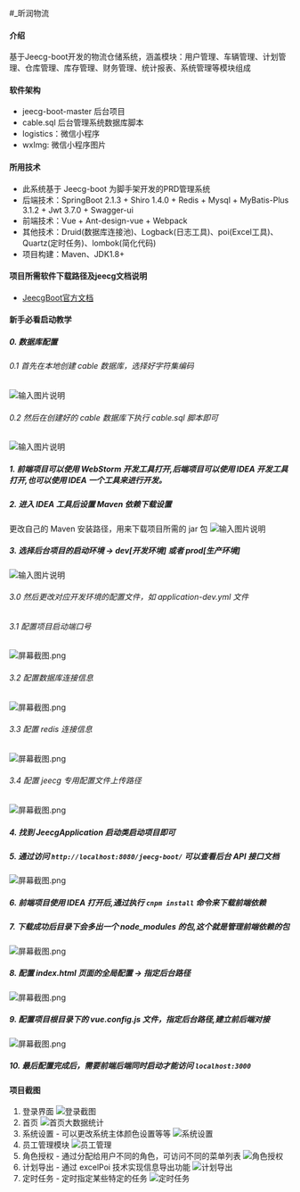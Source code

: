 #_昕润物流

#### 介绍
基于Jeecg-boot开发的物流仓储系统，涵盖模块：用户管理、车辆管理、计划管理、仓库管理、库存管理、财务管理、统计报表、系统管理等模块组成

#### 软件架构
- jeecg-boot-master 后台项目
- cable.sql 后台管理系统数据库脚本
- logistics：微信小程序
- wxImg: 微信小程序图片

#### 所用技术
- 此系统基于 Jeecg-boot 为脚手架开发的PRD管理系统
- 后端技术：SpringBoot 2.1.3 + Shiro 1.4.0 + Redis + Mysql + MyBatis-Plus 3.1.2 + Jwt 3.7.0 + Swagger-ui
- 前端技术：Vue + Ant-design-vue + Webpack
- 其他技术：Druid(数据库连接池)、Logback(日志工具)、poi(Excel工具)、Quartz(定时任务)、lombok(简化代码)
- 项目构建：Maven、JDK1.8+

#### 项目所需软件下载路径及jeecg文档说明
- [JeecgBoot官方文档](http://jeecg-boot.mydoc.io/)

#### 新手必看启动教学
##### 0. 数据库配置
###### 0.1 首先在本地创建 cable 数据库，选择好字符集编码
![输入图片说明](https://images.gitee.com/uploads/images/2020/1123/134217_192e4886_5459645.jpeg "1606109571(1).jpg")
###### 0.2 然后在创建好的 cable 数据库下执行 cable.sql 脚本即可
![输入图片说明](https://images.gitee.com/uploads/images/2020/1123/134333_0de565fa_5459645.jpeg "1606109947(1).jpg")
##### 1. 前端项目可以使用 WebStorm 开发工具打开,后端项目可以使用 IDEA 开发工具打开,也可以使用 IDEA 一个工具来进行开发。
##### 2. 进入 IDEA 工具后设置 Maven 依赖下载设置
更改自己的 Maven 安装路径，用来下载项目所需的 jar 包
![输入图片说明](https://images.gitee.com/uploads/images/2020/0908/162303_6d442bd7_5459645.jpeg "2.jpg")
##### 3. 选择后台项目的启动环境 -> dev[开发环境] 或者 prod[生产环境]
![输入图片说明](https://images.gitee.com/uploads/images/2020/0908/162540_75a31d7f_5459645.png "3.png")
###### 3.0 然后更改对应开发环境的配置文件，如 application-dev.yml 文件
###### 3.1 配置项目启动端口号
![](https://images.gitee.com/uploads/images/2020/0908/163026_f58e544f_5459645.png "屏幕截图.png")
###### 3.2 配置数据库连接信息
![](https://images.gitee.com/uploads/images/2020/0908/163137_81f31777_5459645.png "屏幕截图.png")
###### 3.3 配置 redis 连接信息
![](https://images.gitee.com/uploads/images/2020/0908/163257_ec9d7035_5459645.png "屏幕截图.png")
###### 3.4 配置 jeecg 专用配置文件上传路径
![](https://images.gitee.com/uploads/images/2020/0908/163408_f590b880_5459645.png "屏幕截图.png")
##### 4. 找到 JeecgApplication 启动类启动项目即可
##### 5. 通过访问 `http://localhost:8080/jeecg-boot/` 可以查看后台 API 接口文档
![](https://images.gitee.com/uploads/images/2020/0908/164142_770af197_5459645.png "屏幕截图.png")
##### 6. 前端项目使用 IDEA 打开后,通过执行 `cnpm install` 命令来下载前端依赖
##### 7. 下载成功后目录下会多出一个 node_modules 的包,这个就是管理前端依赖的包
![](https://images.gitee.com/uploads/images/2020/0908/164349_05bb9650_5459645.png "屏幕截图.png")
##### 8. 配置 index.html 页面的全局配置 -> 指定后台路径
![](https://images.gitee.com/uploads/images/2020/0908/164608_ca257c76_5459645.png "屏幕截图.png")
##### 9. 配置项目根目录下的 vue.config.js 文件，指定后台路径,建立前后端对接
![](https://images.gitee.com/uploads/images/2020/0908/164711_39ac879c_5459645.png "屏幕截图.png")
##### 10. 最后配置完成后，需要前端后端同时启动才能访问 `localhost:3000` 

#### 项目截图
1. 登录界面
![登录截图](https://images.gitee.com/uploads/images/2020/0628/192351_69d1a279_5459645.jpeg "1.jpg")
2. 首页
![首页大数据统计](https://images.gitee.com/uploads/images/2020/0916/184700_11bea32e_5459645.png "屏幕截图.png")
3. 系统设置 - 可以更改系统主体颜色设置等等
![系统设置](https://images.gitee.com/uploads/images/2020/0829/131611_5c8e13e6_5459645.jpeg "系统设置.jpg")
4. 员工管理模块 
![员工管理](https://images.gitee.com/uploads/images/2020/0829/131638_4fd807ec_5459645.jpeg "员工管理.jpg")
5. 角色授权 - 通过分配给用户不同的角色，可访问不同的菜单列表
![角色授权](https://images.gitee.com/uploads/images/2020/0829/131718_1e498bac_5459645.jpeg "角色授权.jpg")
6. 计划导出 - 通过 excelPoi 技术实现信息导出功能
![计划导出](https://images.gitee.com/uploads/images/2020/0829/131754_11c8c927_5459645.jpeg "计划导出.jpg")
7. 定时任务 - 定时指定某些特定的任务
![定时任务](https://images.gitee.com/uploads/images/2020/0829/131834_ebdb6126_5459645.jpeg "定时任务.jpg")
